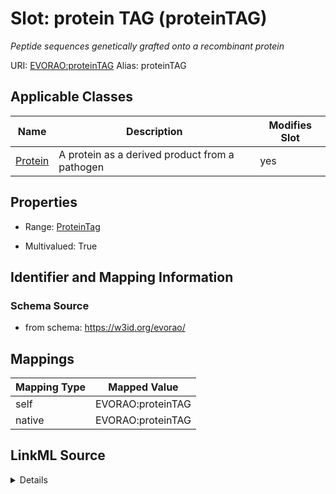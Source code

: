 

# Slot: protein TAG (proteinTAG) 


_Peptide sequences genetically grafted onto a recombinant protein_





URI: [EVORAO:proteinTAG](https://w3id.org/evorao/proteinTAG)
Alias: proteinTAG

<!-- no inheritance hierarchy -->





## Applicable Classes

| Name | Description | Modifies Slot |
| --- | --- | --- |
| [Protein](Protein.md) | A protein as a derived product from a pathogen |  yes  |







## Properties

* Range: [ProteinTag](ProteinTag.md)

* Multivalued: True





## Identifier and Mapping Information







### Schema Source


* from schema: https://w3id.org/evorao/




## Mappings

| Mapping Type | Mapped Value |
| ---  | ---  |
| self | EVORAO:proteinTAG |
| native | EVORAO:proteinTAG |




## LinkML Source

<details>
```yaml
name: proteinTAG
description: Peptide sequences genetically grafted onto a recombinant protein
title: protein TAG
from_schema: https://w3id.org/evorao/
rank: 1000
alias: proteinTAG
domain_of:
- Protein
range: ProteinTag
required: false
multivalued: true

```
</details>